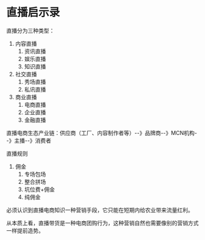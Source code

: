# 直播启示录

直播分为三种类型：

1. 内容直播
   1. 资讯直播
   2. 娱乐直播
   3. 知识直播
2. 社交直播
   1. 秀场直播
   2. 私讯直播
3. 商业直播
   1. 电商直播
   2. 企业直播
   3. 金融直播

直播电商生态产业链：供应商（工厂、内容制作者等）--》品牌商--》MCN机构--》主播--》消费者

直播规则

1. 佣金
   1. 专场包场
   2. 整合拼场
   3. 坑位费+佣金
   4. 纯佣金

必须认识到直播电商知识一种营销手段，它只能在短期内给农业带来流量红利。

从本质上看，直播带货是一种电商团购行为，这种营销自然也需要像别的营销方式一样提前造势。



